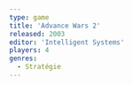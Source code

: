 ```yaml
---
type: game
title: 'Advance Wars 2'
released: 2003
editor: 'Intelligent Systems'
players: 4
genres:
  - Stratégie
---
```

